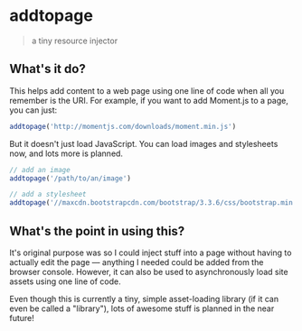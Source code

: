 # addtopage

> a tiny resource injector


## What's it do?

This helps add content to a web page using one line of code when all you remember is the URI.  For example, if you want to add Moment.js to a page, you can just:

```javascript
addtopage('http://momentjs.com/downloads/moment.min.js')
```

But it doesn't just load JavaScript.  You can load images and stylesheets now, and lots more is planned.

```javascript
// add an image
addtopage('/path/to/an/image')

// add a stylesheet
addtopage('//maxcdn.bootstrapcdn.com/bootstrap/3.3.6/css/bootstrap.min.css')
```




## What's the point in using this?

It's original purpose was so I could inject stuff into a page without having to actually edit the page — anything I needed could be added from the browser console.
However, it can also be used to asynchronously load site assets using one line of code.

Even though this is currently a tiny, simple asset-loading library (if it can even be called a "library"), lots of awesome stuff is planned in the near future!
